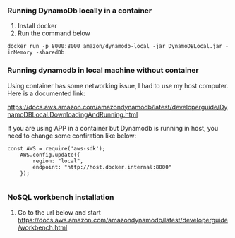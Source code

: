 ### Running DynamoDb locally in a container
1. Install docker
2. Run the command below
```$xslt
docker run -p 8000:8000 amazon/dynamodb-local -jar DynamoDBLocal.jar -inMemory -sharedDb
```

### Running dynamodb in local machine without container
Using container has some networking issue, I had to use my host computer. Here is a documented link: 

https://docs.aws.amazon.com/amazondynamodb/latest/developerguide/DynamoDBLocal.DownloadingAndRunning.html

If you are using APP in a container but Dynamodb is running in host, you need to change some confiration like below: 
```
const AWS = require('aws-sdk');
    AWS.config.update({
        region: "local",
        endpoint: "http://host.docker.internal:8000"
    });
    
```

### NoSQL workbench installation

1. Go to the url below and start
https://docs.aws.amazon.com/amazondynamodb/latest/developerguide/workbench.html
